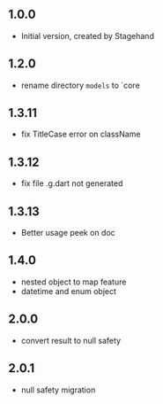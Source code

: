 ## 1.0.0

- Initial version, created by Stagehand

## 1.2.0

- rename directory `models` to `core

## 1.3.11

- fix TitleCase error on className

## 1.3.12

- fix file .g.dart not generated

## 1.3.13

- Better usage peek on doc

## 1.4.0

- nested object to map feature
- datetime and enum object

## 2.0.0

- convert result to null safety

## 2.0.1

- null safety migration